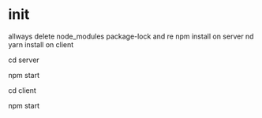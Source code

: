 # init

allways delete node_modules package-lock and re npm install on server nd yarn install on client

cd server 

npm start

cd client

npm start